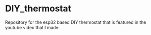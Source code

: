 # DIY_thermostat
Repository for the esp32 based DIY thermostat that is featured in the youtube video that I made. 

